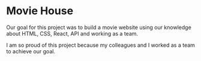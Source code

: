 # Movie House
Our goal for this project was to build a movie website using our knowledge about HTML, CSS, React, API and working as a team.

I am so proud of this project because my colleagues and I worked as a team to achieve our goal.
